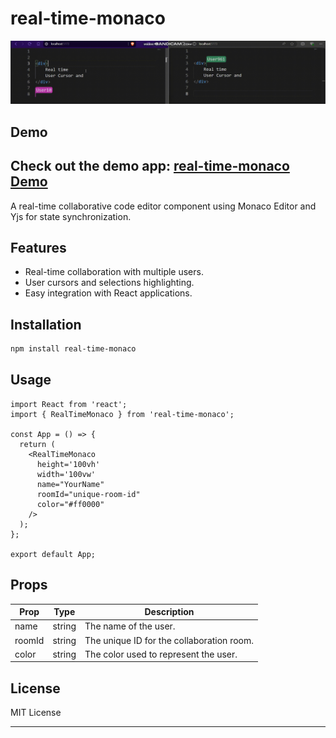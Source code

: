 # real-time-monaco
![Real-time Monaco Editor](./src/real-time-monaco.gif)
## Demo

Check out the demo app: [real-time-monaco Demo](https://real-time-monaco.code-yard.tech/)
---
A real-time collaborative code editor component using Monaco Editor and Yjs for state synchronization.

## Features

- Real-time collaboration with multiple users.
- User cursors and selections highlighting.
- Easy integration with React applications.

## Installation

```bash
npm install real-time-monaco
```

## Usage

```tsx
import React from 'react';
import { RealTimeMonaco } from 'real-time-monaco';

const App = () => {
  return (
    <RealTimeMonaco
      height='100vh'
      width='100vw'
      name="YourName"
      roomId="unique-room-id"
      color="#ff0000"
    />
  );
};

export default App;
```

## Props

| Prop   | Type   | Description                        |
| ------ | ------ | ---------------------------------- |
| name   | string | The name of the user.              |
| roomId | string | The unique ID for the collaboration room. |
| color  | string | The color used to represent the user. |

## License

MIT License

---